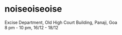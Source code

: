 # noiseoiseoise
Excise Department, Old High Court Building, Panaji, Goa<br>
8 pm - 10 pm, 16/12 - 18/12
